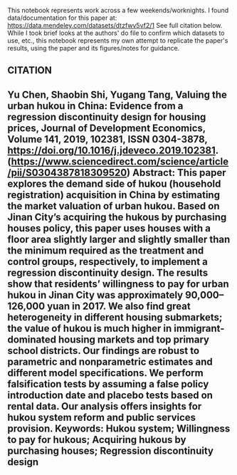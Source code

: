 This notebook represents work across a few weekends/worknights.
I found data/documentation for this paper at: https://data.mendeley.com/datasets/dtzfwv5vf2/1
See full citation below.
While I took brief looks at the authors' do file to confirm which datasets to use, etc., this notebook represents my own attempt to replicate the paper's results, using the paper and its figures/notes for guidance.

CITATION
-
Yu Chen, Shaobin Shi, Yugang Tang,
Valuing the urban hukou in China: Evidence from a regression discontinuity design for housing prices,
Journal of Development Economics,
Volume 141,
2019,
102381,
ISSN 0304-3878,
https://doi.org/10.1016/j.jdeveco.2019.102381.
(https://www.sciencedirect.com/science/article/pii/S0304387818309520)
Abstract: This paper explores the demand side of hukou (household registration) acquisition in China by estimating the market valuation of urban hukou. Based on Jinan City’s acquiring the hukous by purchasing houses policy, this paper uses houses with a floor area slightly larger and slightly smaller than the minimum required as the treatment and control groups, respectively, to implement a regression discontinuity design. The results show that residents’ willingness to pay for urban hukou in Jinan City was approximately 90,000–126,000 yuan in 2017. We also find great heterogeneity in different housing submarkets; the value of hukou is much higher in immigrant-dominated housing markets and top primary school districts. Our findings are robust to parametric and nonparametric estimates and different model specifications. We perform falsification tests by assuming a false policy introduction date and placebo tests based on rental data. Our analysis offers insights for hukou system reform and public services provision.
Keywords: Hukou system; Willingness to pay for hukous; Acquiring hukous by purchasing houses; Regression discontinuity design
-